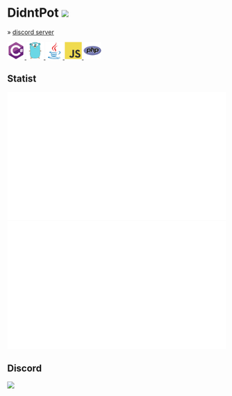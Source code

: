# DidntPot ![](https://komarev.com/ghpvc/?username=didntpot&style=for-the-badge&color=5555ff)
» [discord server](https://discord.gg/sienamc)
<p align="left"> <a href="https://www.w3schools.com/cs/" target="_blank" rel="noreferrer"> <img src="https://raw.githubusercontent.com/devicons/devicon/master/icons/csharp/csharp-original.svg" alt="csharp" width="40" height="40"/> </a> <a href="https://golang.org" target="_blank" rel="noreferrer"> <img src="https://raw.githubusercontent.com/devicons/devicon/master/icons/go/go-original.svg" alt="go" width="40" height="40"/> </a> <a href="https://www.java.com" target="_blank" rel="noreferrer"> <img src="https://raw.githubusercontent.com/devicons/devicon/master/icons/java/java-original.svg" alt="java" width="40" height="40"/> </a> <a href="https://developer.mozilla.org/en-US/docs/Web/JavaScript" target="_blank" rel="noreferrer"> <img src="https://raw.githubusercontent.com/devicons/devicon/master/icons/javascript/javascript-original.svg" alt="javascript" width="40" height="40"/> </a> <a href="https://www.php.net" target="_blank" rel="noreferrer"> <img src="https://raw.githubusercontent.com/devicons/devicon/master/icons/php/php-original.svg" alt="php" width="40" height="40"/> </a> </p>

## Statist
![](https://github.com/DidntPot/DidntPot/blob/master/generated/overview.svg#gh-dark-mode-only)
![](https://github.com/DidntPot/DidntPot/blob/master/generated/languages.svg#gh-dark-mode-only)

## Discord
<a href="https://discord.com/users/673489564962258944">
  <img src="https://lanyard-profile-readme.vercel.app/api/673489564962258944" align="left" />
</a>

